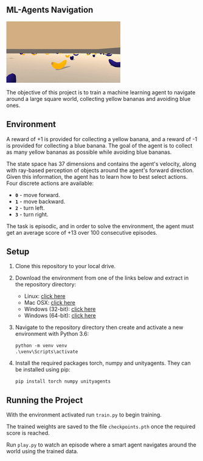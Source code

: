 ## ML-Agents Navigation
![gif](images/trained.gif)

The objective of this project is to train a machine learning agent to navigate around a large square world, collecting yellow bananas and avoiding blue ones.

## Environment
A reward of +1 is provided for collecting a yellow banana, and a reward of -1 is provided for collecting a blue banana. The goal of the agent is to collect as many yellow bananas as possible while avoiding blue bananas.

The state space has 37 dimensions and contains the agent's velocity, along with ray-based perception of objects around the agent's forward direction. Given this information, the agent has to learn how to best select actions. Four discrete actions are available:
- **`0`** - move forward.
- **`1`** - move backward.
- **`2`** - turn left.
- **`3`** - turn right.

The task is episodic, and in order to solve the environment, the agent must get an average score of +13 over 100 consecutive episodes.

## Setup
1. Clone this repository to your local drive.

2. Download the environment from one of the links below and extract in the repository directory:
    - Linux: [click here](https://s3-us-west-1.amazonaws.com/udacity-drlnd/P1/Banana/Banana_Linux.zip)
    - Mac OSX: [click here](https://s3-us-west-1.amazonaws.com/udacity-drlnd/P1/Banana/Banana.app.zip)
    - Windows (32-bit): [click here](https://s3-us-west-1.amazonaws.com/udacity-drlnd/P1/Banana/Banana_Windows_x86.zip)
    - Windows (64-bit): [click here](https://s3-us-west-1.amazonaws.com/udacity-drlnd/P1/Banana/Banana_Windows_x86_64.zip)

3. Navigate to the repository directory then create and activate a new environment with Python 3.6:
    ```
    python -m venv venv
    .\venv\Scripts\activate
    ```  

4. Install the required packages torch, numpy and unityagents. They can be installed using pip:
    ```
    pip install torch numpy unityagents
    ```

## Running the Project
With the environment activated run `train.py` to begin training.  

The trained weights are saved to the file `checkpoints.pth` once the required score is reached.

Run `play.py` to watch an episode where a smart agent navigates around the world using the trained data.